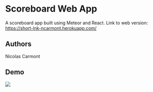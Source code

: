 # Scoreboard Web App

A scoreboard app built using Meteor and React.
Link to web version: https://short-lnk-ncarmont.herokuapp.com/

## Authors

Nicolas Carmont

## Demo
![](scorekeep-functionality.gif)
